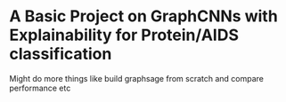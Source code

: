# A Basic Project on GraphCNNs with Explainability for Protein/AIDS classification

Might do more things like build graphsage from scratch and compare performance etc
